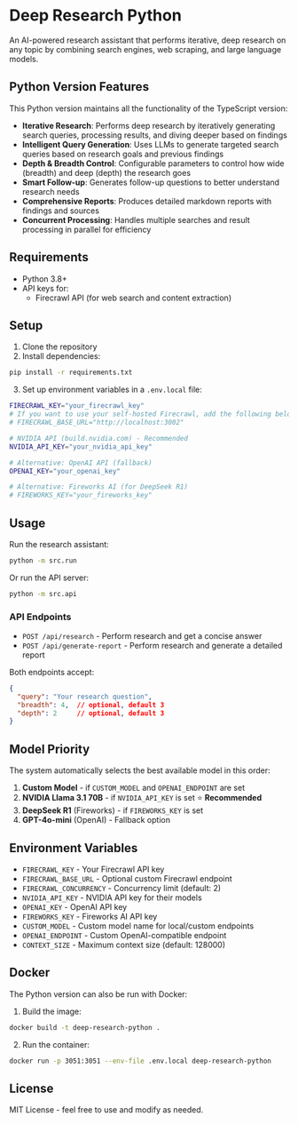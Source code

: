 # Deep Research Python

An AI-powered research assistant that performs iterative, deep research on any topic by combining search engines, web scraping, and large language models.

## Python Version Features

This Python version maintains all the functionality of the TypeScript version:

- **Iterative Research**: Performs deep research by iteratively generating search queries, processing results, and diving deeper based on findings
- **Intelligent Query Generation**: Uses LLMs to generate targeted search queries based on research goals and previous findings
- **Depth & Breadth Control**: Configurable parameters to control how wide (breadth) and deep (depth) the research goes
- **Smart Follow-up**: Generates follow-up questions to better understand research needs
- **Comprehensive Reports**: Produces detailed markdown reports with findings and sources
- **Concurrent Processing**: Handles multiple searches and result processing in parallel for efficiency

## Requirements

- Python 3.8+
- API keys for:
  - Firecrawl API (for web search and content extraction)

## Setup

1. Clone the repository
2. Install dependencies:

```bash
pip install -r requirements.txt
```

3. Set up environment variables in a `.env.local` file:

```bash
FIRECRAWL_KEY="your_firecrawl_key"
# If you want to use your self-hosted Firecrawl, add the following below:
# FIRECRAWL_BASE_URL="http://localhost:3002"

# NVIDIA API (build.nvidia.com) - Recommended
NVIDIA_API_KEY="your_nvidia_api_key"

# Alternative: OpenAI API (fallback)
OPENAI_KEY="your_openai_key"

# Alternative: Fireworks AI (for DeepSeek R1)
# FIREWORKS_KEY="your_fireworks_key"
```

## Usage

Run the research assistant:

```bash
python -m src.run
```

Or run the API server:

```bash
python -m src.api
```

### API Endpoints

- `POST /api/research` - Perform research and get a concise answer
- `POST /api/generate-report` - Perform research and generate a detailed report

Both endpoints accept:
```json
{
  "query": "Your research question",
  "breadth": 4,  // optional, default 3
  "depth": 2     // optional, default 3
}
```

## Model Priority

The system automatically selects the best available model in this order:

1. **Custom Model** - if `CUSTOM_MODEL` and `OPENAI_ENDPOINT` are set
2. **NVIDIA Llama 3.1 70B** - if `NVIDIA_API_KEY` is set ⭐ **Recommended**
3. **DeepSeek R1** (Fireworks) - if `FIREWORKS_KEY` is set
4. **GPT-4o-mini** (OpenAI) - Fallback option

## Environment Variables

- `FIRECRAWL_KEY` - Your Firecrawl API key
- `FIRECRAWL_BASE_URL` - Optional custom Firecrawl endpoint
- `FIRECRAWL_CONCURRENCY` - Concurrency limit (default: 2)
- `NVIDIA_API_KEY` - NVIDIA API key for their models
- `OPENAI_KEY` - OpenAI API key
- `FIREWORKS_KEY` - Fireworks AI API key
- `CUSTOM_MODEL` - Custom model name for local/custom endpoints
- `OPENAI_ENDPOINT` - Custom OpenAI-compatible endpoint
- `CONTEXT_SIZE` - Maximum context size (default: 128000)

## Docker

The Python version can also be run with Docker:

1. Build the image:
```bash
docker build -t deep-research-python .
```

2. Run the container:
```bash
docker run -p 3051:3051 --env-file .env.local deep-research-python
```

## License

MIT License - feel free to use and modify as needed.
